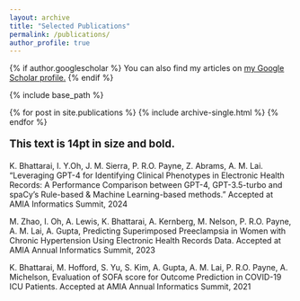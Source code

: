 ```yaml
---
layout: archive
title: "Selected Publications"
permalink: /publications/
author_profile: true
---
```


{% if author.googlescholar %}
  You can also find my articles on <u><a href="{{author.googlescholar}}">my Google Scholar profile</a>.</u>
{% endif %}

{% include base_path %}

{% for post in site.publications %}
  {% include archive-single.html %}
{% endfor %}


<p style="font-size: 14pt;"><strong>This text is 14pt in size and bold.</strong></p>
K. Bhattarai, I. Y.Oh, J. M. Sierra, P. R.O. Payne, Z. Abrams, A. M. Lai. “Leveraging GPT-4 for Identifying Clinical
Phenotypes in Electronic Health Records: A Performance Comparison between GPT-4, GPT-3.5-turbo and spaCy’s
Rule-based & Machine Learning-based methods.” Accepted at AMIA Informatics Summit, 2024


M. Zhao, I. Oh, A. Lewis, K. Bhattarai, A. Kernberg, M. Nelson, P. R.O. Payne, A. M. Lai, A. Gupta, Predicting
Superimposed Preeclampsia in Women with Chronic Hypertension Using Electronic Health Records Data. Accepted at
AMIA Annual Informatics Summit, 2023

K. Bhattarai, M. Hofford, S. Yu, S. Kim, A. Gupta, A. M. Lai, P. R.O. Payne, A. Michelson, Evaluation of SOFA
score for Outcome Prediction in COVID-19 ICU Patients. Accepted at AMIA Annual Informatics Summit, 2021
